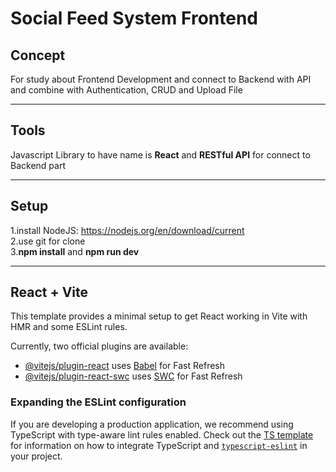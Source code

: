 # Social Feed System Frontend
## Concept

For study about Frontend Development and connect to Backend with API and combine with Authentication, CRUD and Upload File</br>

-----------------------------------------------------------------------------------------------------

## Tools

Javascript Library to have name is **React** and **RESTful API** for connect to Backend part</br>

-----------------------------------------------------------------------------------------------------

## Setup

1.install NodeJS: https://nodejs.org/en/download/current</br>
2.use git for clone</br>
3.**npm install** and **npm run dev**</br>

-----------------------------------------------------------------------------------------------------

## React + Vite

This template provides a minimal setup to get React working in Vite with HMR and some ESLint rules.

Currently, two official plugins are available:

- [@vitejs/plugin-react](https://github.com/vitejs/vite-plugin-react/blob/main/packages/plugin-react) uses [Babel](https://babeljs.io/) for Fast Refresh
- [@vitejs/plugin-react-swc](https://github.com/vitejs/vite-plugin-react/blob/main/packages/plugin-react-swc) uses [SWC](https://swc.rs/) for Fast Refresh

### Expanding the ESLint configuration

If you are developing a production application, we recommend using TypeScript with type-aware lint rules enabled. Check out the [TS template](https://github.com/vitejs/vite/tree/main/packages/create-vite/template-react-ts) for information on how to integrate TypeScript and [`typescript-eslint`](https://typescript-eslint.io) in your project.
